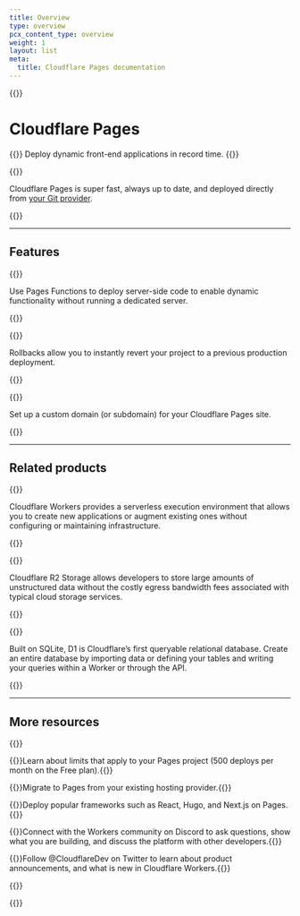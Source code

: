 ```yaml
---
title: Overview
type: overview
pcx_content_type: overview
weight: 1
layout: list
meta:
  title: Cloudflare Pages documentation
---
```


{{<content-column>}}

# Cloudflare Pages

{{<description>}}
Deploy dynamic front-end applications in record time.
{{</description>}}

{{<plan type="all">}}

Cloudflare Pages is super fast, always up to date, and deployed directly from [your Git provider](/pages/get-started/#connect-your-git-provider-to-pages).

{{<render file="_non-contract-enablement.md" productFolder="fundamentals" >}}
 
---

## Features
 
{{<feature header="Pages Functions" href="/pages/platform/functions/">}}

Use Pages Functions to deploy server-side code to enable dynamic functionality without running a dedicated server.

{{</feature>}}

{{<feature header="Rollbacks" href="/pages/platform/rollbacks/">}}

Rollbacks allow you to instantly revert your project to a previous production deployment.

{{</feature>}}

{{<feature header="Custom Domains" href="/pages/platform/custom-domains/">}}

Set up a custom domain (or subdomain) for your Cloudflare Pages site.

{{</feature>}}

---

## Related products

{{<related header="Workers" href="/workers/" product="workers">}}

Cloudflare Workers provides a serverless execution environment that allows you to create new applications or augment existing ones without configuring or maintaining infrastructure.

{{</related>}}
 
{{<related header="R2" href="/r2/" product="r2">}}

Cloudflare R2 Storage allows developers to store large amounts of unstructured data without the costly egress bandwidth fees associated with typical cloud storage services.

{{</related>}}

{{<related header="D1" href="/d1/" product="d1">}}

Built on SQLite, D1 is Cloudflare’s first queryable relational database. Create an entire database by importing data or defining your tables and writing your queries within a Worker or through the API.

{{</related>}}

---

## More resources
 
{{<resource-group>}}
 
{{<resource header="Limits" href="/pages/platform/limits/" icon="documentation-clipboard">}}Learn about limits that apply to your Pages project (500 deploys per month on the Free plan).{{</resource>}}

{{<resource header="Migration guides" href="/pages/migrations/" icon="reference-architecture">}}Migrate to Pages from your existing hosting provider.{{</resource>}}

{{<resource header="Framework guides" href="/pages/framework-guides/" icon="learning-center-book">}}Deploy popular frameworks such as React, Hugo, and Next.js on Pages.{{</resource>}}

{{<resource header="Developer Discord" href="https://discord.gg/cloudflaredev" icon="logo-Discord">}}Connect with the Workers community on Discord to ask questions, show what you are building, and discuss the platform with other developers.{{</resource>}}

{{<resource header="@CloudflareDev" href="https://twitter.com/cloudflaredev" icon="twitter">}}Follow @CloudflareDev on Twitter to learn about product announcements, and what is new in Cloudflare Workers.{{</resource>}}
 
{{</resource-group>}}

{{</content-column>}}
